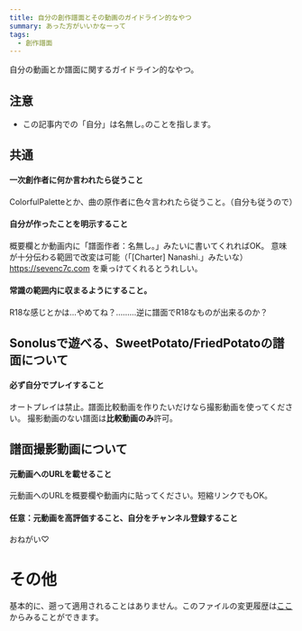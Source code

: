 ```yaml
---
title: 自分の創作譜面とその動画のガイドライン的なやつ
summary: あった方がいいかなーって
tags:
  - 創作譜面
---
```


自分の動画とか譜面に関するガイドライン的なやつ。

## 注意

- この記事内での「自分」は名無し｡のことを指します。

## 共通

#### 一次創作者に何か言われたら従うこと

ColorfulPaletteとか、曲の原作者に色々言われたら従うこと。（自分も従うので）


#### 自分が作ったことを明示すること

概要欄とか動画内に「譜面作者：名無し｡」みたいに書いてくれればOK。
意味が十分伝わる範囲で改変は可能（「[Charter] Nanashi.」みたいな）
https://sevenc7c.com を乗っけてくれるとうれしい。


#### 常識の範囲内に収まるようにすること。

R18な感じとかは…やめてね？………逆に譜面でR18なものが出来るのか？

## Sonolusで遊べる、SweetPotato/FriedPotatoの譜面について

#### 必ず自分でプレイすること

オートプレイは禁止。譜面比較動画を作りたいだけなら撮影動画を使ってください。
撮影動画のない譜面は**比較動画のみ**許可。

## 譜面撮影動画について

#### 元動画へのURLを載せること

元動画へのURLを概要欄や動画内に貼ってください。短縮リンクでもOK。


#### 任意：元動画を高評価すること、自分をチャンネル登録すること

おねがい♡

# その他
基本的に、遡って適用されることはありません。このファイルの変更履歴は[ここ](https://github.com/sevenc-nanashi/blog/commits/main/pages/articles/my_chart_guideline.md)からみることができます。
